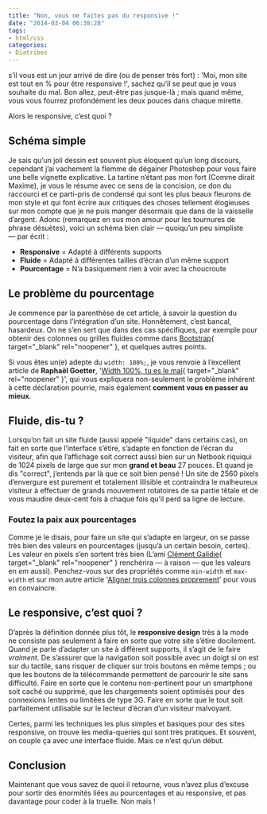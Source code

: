 ```yaml
---
title: "Non, vous ne faites pas du responsive !"
date: "2014-03-04 06:38:28"
tags:
- html/css
categories:
- Diatribes
---
```


s’il vous est un jour arrivé de dire (ou de penser très fort) : 'Moi, mon site est tout en % pour être responsive !', sachez qu’il se peut que je vous souhaite du mal. Bon allez, peut-être pas jusque-là ; mais quand même, vous vous fourrez profondément les deux pouces dans chaque mirette.

Alors le responsive, c’est quoi ?


## Schéma simple

Je sais qu’un joli dessin est souvent plus éloquent qu’un long discours, cependant j’ai vachement la flemme de dégainer Photoshop pour vous faire une belle vignette explicative. La tartine n’étant pas mon fort (Comme dirait Maxime), je vous le résume avec ce sens de la concision, ce don du raccourci et ce parti-pris de condensé qui sont les plus beaux fleurons de mon style et qui font écrire aux critiques des choses tellement élogieuses sur mon compte que je ne puis manger désormais que dans de la vaisselle d’argent. Adonc (remarquez en sus mon amour pour les tournures de phrase désuètes), voici un schéma bien clair — quoiqu’un peu simpliste — par écrit :

*   **Responsive** = Adapté à différents supports
*   **Fluide** = Adapté à différentes tailles d’écran d’un même support
*   **Pourcentage** = N’a basiquement rien à voir avec la choucroute

## Le problème du pourcentage

Je commence par la parenthèse de cet article, à savoir la question du pourcentage dans l’intégration d’un site. Honnêtement, c’est bancal, hasardeux. On ne s’en sert que dans des cas spécifiques, par exemple pour obtenir des colonnes ou grilles fluides comme dans [Bootstrap](http://getbootstrap.com/ "Bootstrap"){ target="_blank" rel="noopener" }, et quelques autres points.

Si vous êtes un(e) adepte du `width: 100%;`, je vous renvoie à l’excellent article de **Raphaël Goetter**, '[Width 100%, tu es le mal](http://blog.goetter.fr/post/13556565063/width-100-tu-es-le-mal "La tête dans le flux !"){ target="_blank" rel="noopener" }', qui vous expliquera non-seulement le problème inhérent à cette déclaration pourrie, mais également **comment vous en passer au mieux**.

## Fluide, dis-tu ?

Lorsqu’on fait un site fluide (aussi appelé "liquide" dans certains cas), on fait en sorte que l’interface s’étire, s’adapte en fonction de l’écran du visiteur, afin que l’affichage soit correct aussi bien sur un Netbook riquiqui de 1024 pixels de large que sur mon **grand et beau** 27 pouces. Et quand je dis "correct", j’entends par là que ce soit bien pensé ! Un site de 2560 pixels d’envergure est purement et totalement illisible et contraindra le malheureux visiteur à effectuer de grands mouvement rotatoires de sa partie têtale et de vous maudire deux-cent fois à chaque fois qu’il perd sa ligne de lecture.

### Foutez la paix aux pourcentages

Comme je le disais, pour faire un site qui s’adapte en largeur, on se passe très bien des valeurs en pourcentages (jusqu’à un certain besoin, certes). Les valeur en pixels s’en sortent très bien (L’ami [Clément Galidie](http://clement-galidie.fr/ "Clément Galidie"){ target="_blank" rel="noopener" } renchérira — à raison — que les valeurs en _em_ aussi). Penchez-vous sur des propriétés comme `min-width` et `max-width` et sur mon autre article '[Aligner trois colonnes proprement](https://www.emmanuelbeziat.com/blog/aligner-trois-colonnes-proprement/)' pour vous en convaincre.

## Le responsive, c’est quoi ?

D’après la définition donnée plus tôt, le **responsive design** très à la mode ne consiste pas seulement à faire en sorte que votre site s’étire docilement. Quand je parle d’adapter un site à différent supports, il s’agit de le faire _vraiment_. De s’assurer que la navigation soit possible avec un doigt si on est sur du tactile, sans risquer de cliquer sur trois boutons en même temps ; ou que les boutons de la télécommande permettent de parcourir le site sans difficulté. Faire en sorte que le contenu non-pertinent pour un smartphone soit caché ou supprimé, que les chargements soient optimisés pour des connexions lentes ou limitées de type 3G. Faire en sorte que le tout soit parfaitement utilisable sur le lecteur d’écran d’un visiteur malvoyant.

Certes, parmi les techniques les plus simples et basiques pour des sites responsive, on trouve les media-queries qui sont très pratiques. Et souvent, on couple ça avec une interface fluide. Mais ce n’est qu’un début.

## Conclusion

Maintenant que vous savez de quoi il retourne, vous n’avez plus d’excuse pour sortir des énormités liées au pourcentages et au responsive, et pas davantage pour coder à la truelle. Non mais !
